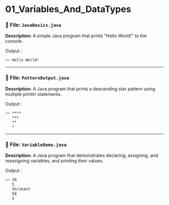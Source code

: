 # 01_Variables_And_DataTypes

### 🔹 File: `JavaBasics.java`

**Description:** A simple Java program that prints "Hello World!" to the console.

Output :

```bash
>> Hello World!
```
---

### 🔹 File: `PatternOutput.java`

**Description:** A Java program that prints a descending star pattern using multiple println statements.

Output :

```bash
>> ****
   ***
   **
   *
```
---

### 🔹 File: `VariableDemo.java`

**Description:** A Java program that demonstrates declaring, assigning, and reassigning variables, and printing their values.

Output :

```bash
>> 10
   5
   Shrikant
   50
   5
```